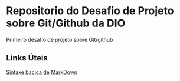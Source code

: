 # Repositorio do Desafio de Projeto sobre Git/Github da DIO
Primeiro desafio de projeto sobre Git/github
## Links Úteis 
[Sintaxe bacica de MarkDown](https://www.markdownguide.org/basic-syntax/)
